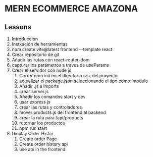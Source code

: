 # MERN ECOMMERCE AMAZONA

## Lessons

1. Introducción
2. Instkación de herramientas
3. npm create vite@latest frontend --template react
4. Crear repositorio de git
5. Añadir las rutas con react-router-dom
6. capturar los parámetros a traves de useParams
7. Crear el servidor con node js
     1. Correr npm init en el directorio raiz del proyecto
     2. actualizar el package.json seleccionando el tipo como: module
     3. Añadir .js a imports
     4. crear server.js
     5. Añadir los comandos start y dev
     6. usar express js
     7. crear las rutas y controladores
     8. mover products.js del frontend al backend
     9. crear la ruta para /api/products
     10. retornar los productos
     11. npm run start
8. Display Order Histor
    1. Create order Page
    2. Create order history api
    3. use api in the frontend
